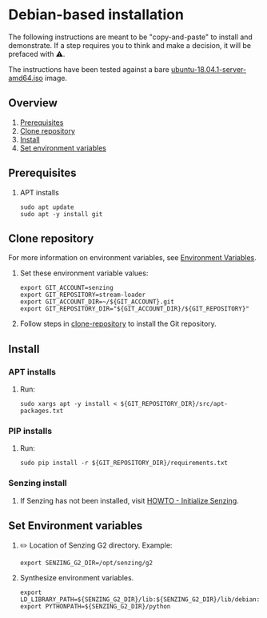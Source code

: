 # Debian-based installation

The following instructions are meant to be "copy-and-paste" to install and demonstrate.
If a step requires you to think and make a decision, it will be prefaced with :warning:.

The instructions have been tested against a bare
[ubuntu-18.04.1-server-amd64.iso](http://cdimage.ubuntu.com/ubuntu/releases/bionic/release/ubuntu-18.04.1-server-amd64.iso)
image.

## Overview

1. [Prerequisites](#prerequisites)
1. [Clone repository](#clone-repository)
1. [Install](#install)
1. [Set environment variables](#set-environment-variables)

## Prerequisites

1. APT installs

    ```console
    sudo apt update
    sudo apt -y install git
    ```

## Clone repository

For more information on environment variables,
see [Environment Variables](https://github.com/Senzing/knowledge-base/blob/master/lists/environment-variables.md).

1. Set these environment variable values:

    ```console
    export GIT_ACCOUNT=senzing
    export GIT_REPOSITORY=stream-loader
    export GIT_ACCOUNT_DIR=~/${GIT_ACCOUNT}.git
    export GIT_REPOSITORY_DIR="${GIT_ACCOUNT_DIR}/${GIT_REPOSITORY}"
    ```

1. Follow steps in [clone-repository](https://github.com/Senzing/knowledge-base/blob/master/HOWTO/clone-repository.md) to install the Git repository.

## Install

### APT installs

1. Run:

    ```console
    sudo xargs apt -y install < ${GIT_REPOSITORY_DIR}/src/apt-packages.txt
    ```

### PIP installs

1. Run:

    ```console
    sudo pip install -r ${GIT_REPOSITORY_DIR}/requirements.txt
    ```

### Senzing install

1. If Senzing has not been installed, visit
   [HOWTO - Initialize Senzing](https://github.com/Senzing/knowledge-base/blob/master/HOWTO/initialize-senzing.md).

## Set Environment variables

1. :pencil2: Location of Senzing G2 directory.
   Example:

    ```console
    export SENZING_G2_DIR=/opt/senzing/g2
    ```

1. Synthesize environment variables.

    ```console
    export LD_LIBRARY_PATH=${SENZING_G2_DIR}/lib:${SENZING_G2_DIR}/lib/debian:$LD_LIBRARY_PATH
    export PYTHONPATH=${SENZING_G2_DIR}/python
    ```
